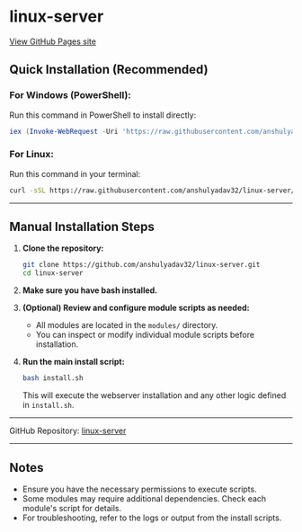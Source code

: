 
# linux-server

[View GitHub Pages site](https://anshulyadav89.github.io/linux-server/)



## Quick Installation (Recommended)

### For Windows (PowerShell):
Run this command in PowerShell to install directly:
```powershell
iex (Invoke-WebRequest -Uri 'https://raw.githubusercontent.com/anshulyadav32/linux-server/main/install.sh' -UseBasicParsing).Content
```

### For Linux:
Run this command in your terminal:
```bash
curl -sSL https://raw.githubusercontent.com/anshulyadav32/linux-server/main/install.sh | bash
```

---

## Manual Installation Steps

1. **Clone the repository:**
   ```bash
   git clone https://github.com/anshulyadav32/linux-server.git
   cd linux-server
   ```

2. **Make sure you have bash installed.**

3. **(Optional) Review and configure module scripts as needed:**
   - All modules are located in the `modules/` directory.
   - You can inspect or modify individual module scripts before installation.

4. **Run the main install script:**
   ```bash
   bash install.sh
   ```
   This will execute the webserver installation and any other logic defined in `install.sh`.

---

GitHub Repository: [linux-server](https://github.com/anshulyadav32/linux-server)

---

## Notes
- Ensure you have the necessary permissions to execute scripts.
- Some modules may require additional dependencies. Check each module's script for details.
- For troubleshooting, refer to the logs or output from the install scripts.
